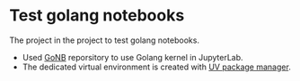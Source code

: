 # Test golang notebooks

The project in the project to test golang notebooks.

- Used [GoNB](https://github.com/janpfeifer/gonb?tab=readme-ov-file#gonb-a-modern-go-kernel-for-jupyter-notebooks) reporsitory to use Golang kernel in JupyterLab.
- The dedicated virtual environment is created with [UV package manager](https://docs.astral.sh/uv/).
